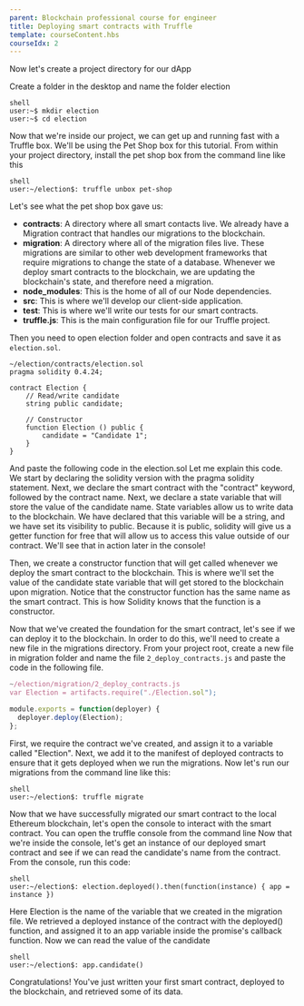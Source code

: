 ```yaml
---
parent: Blockchain professional course for engineer
title: Deploying smart contracts with Truffle
template: courseContent.hbs
courseIdx: 2
---
```

Now let's create a project directory for our dApp

Create a folder in the desktop and name the folder election

```console
shell
user:~$ mkdir election
user:~$ cd election
```

Now that we're inside our project, we can get up and running fast with a Truffle box. We'll be using the Pet Shop box for this tutorial. From within your project directory, install the pet shop box from the command line like this

```console
shell
user:~/election$: truffle unbox pet-shop
```

Let's see what the pet shop box gave us:


* __contracts__: A directory where all smart contacts live. We already have a Migration contract that handles our migrations to the blockchain.
* __migration__: A directory where all of the migration files live. These migrations are similar to other web development frameworks that require migrations to change the state of a database. Whenever we deploy smart contracts to the blockchain, we are updating the blockchain's state, and therefore need a migration.
* __node_modules__: This is the home of all of our Node dependencies.
* __src__: This is where we'll develop our client-side application.
* __test__: This is where we'll write our tests for our smart contracts.
* __truffle.js__: This is the main configuration file for our Truffle project.

Then you need to open election folder and open contracts and save it as `election.sol`.

```javscript
~/election/contracts/election.sol
pragma solidity 0.4.24;

contract Election {
    // Read/write candidate
    string public candidate;

    // Constructor
    function Election () public {
        candidate = "Candidate 1";
    }
}
```

And paste the following code in the election.sol Let me explain this code. We start by declaring the solidity version with the pragma solidity statement. Next, we declare the smart contract with the "contract" keyword, followed by the contract name. Next, we declare a state variable that will store the value of the candidate name. State variables allow us to write data to the blockchain. We have declared that this variable will be a string, and we have set its visibility to public. Because it is public, solidity will give us a getter function for free that will allow us to access this value outside of our contract. We'll see that in action later in the console!

Then, we create a constructor function that will get called whenever we deploy the smart contract to the blockchain. This is where we'll set the value of the candidate state variable that will get stored to the blockchain upon migration. Notice that the constructor function has the same name as the smart contract. This is how Solidity knows that the function is a constructor.

Now that we've created the foundation for the smart contract, let's see if we can deploy it to the blockchain. In order to do this, we'll need to create a new file in the migrations directory. From your project root, create a new file in migration folder and name the file `2_deploy_contracts.js` and paste the code in the following file.

```javascript
~/election/migration/2_deploy_contracts.js
var Election = artifacts.require("./Election.sol");

module.exports = function(deployer) {
  deployer.deploy(Election);
};
```

First, we require the contract we've created, and assign it to a variable called "Election". Next, we add it to the manifest of deployed contracts to ensure that it gets deployed when we run the migrations. Now let's run our migrations from the command line like this:

```console
shell
user:~/election$: truffle migrate
```

Now that we have successfully migrated our smart contract to the local Ethereum blockchain, let's open the console to interact with the smart contract. You can open the truffle console from the command line
Now that we're inside the console, let's get an instance of our deployed smart contract and see if we can read the candidate's name from the contract. From the console, run this code:

```console
shell
user:~/election$: election.deployed().then(function(instance) { app = instance })
```
Here Election is the name of the variable that we created in the migration file. We retrieved a deployed instance of the contract with the deployed() function, and assigned it to an app variable inside the promise's callback function.
Now we can read the value of the candidate

```console
shell
user:~/election$: app.candidate()
```

Congratulations! You've just written your first smart contract, deployed to the blockchain, and retrieved some of its data.
